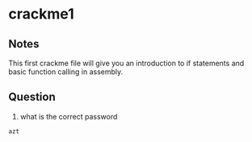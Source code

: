 # crackme1

## Notes
This first crackme file will give you an introduction to if statements and basic function calling in assembly.


## Question
1. what is the correct password
```
azt
```